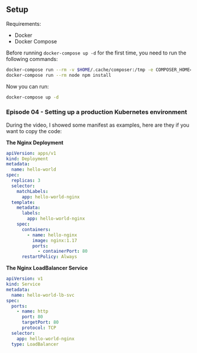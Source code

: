 ## Setup

Requirements:

- Docker
- Docker Compose

Before running `docker-compose up -d` for the first time, you need to run the following commands:

```bash
docker-compose run --rm -v $HOME/.cache/composer:/tmp -e COMPOSER_HOME=/tmp php composer install
docker-compose run --rm node npm install
```

Now you can run:

```bash
docker-compose up -d
```

### Episode 04 - Setting up a production Kubernetes environment

During the video, I showed some manifest as examples, here are they if you want to copy the code:

**The Nginx Deployment**
```yaml
apiVersion: apps/v1
kind: Deployment
metadata:
  name: hello-world
spec:
  replicas: 3
  selector:
    matchLabels:
      app: hello-world-nginx
  template:
    metadata:
      labels:
        app: hello-world-nginx
    spec:
      containers:
        - name: hello-nginx
          image: nginx:1.17
          ports:
            - containerPort: 80
      restartPolicy: Always
```


**The Nginx LoadBalancer Service**

```yaml
apiVersion: v1
kind: Service
metadata:
  name: hello-world-lb-svc
spec:
  ports:
    - name: http
      port: 80
      targetPort: 80
      protocol: TCP
  selector:
    app: hello-world-nginx
  type: LoadBalancer
```
